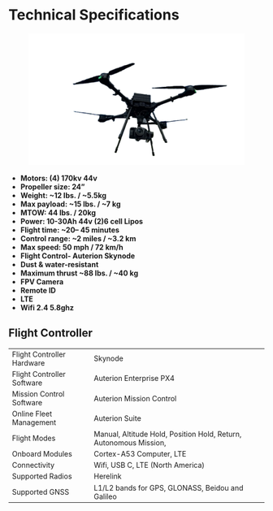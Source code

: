 # Technical Specifications

<figure><img src="../.gitbook/assets/Aurora.png" alt="" width="563"><figcaption></figcaption></figure>

* **Motors: (4)  170kv 44v**
* **Propeller size: 24”**
* **Weight: \~12 lbs. / \~5.5kg**
* **Max payload: \~15 lbs. / \~7 kg**
* **MTOW: 44 lbs. / 20kg**
* **Power: 10-30Ah 44v (2)6 cell Lipos**
* **Flight time: \~20– 45 minutes**
* **Control range: \~2 miles / \~3.2 km**
* **Max speed: 50 mph / 72 km/h**
* **Flight Control- Auterion Skynode**
* **Dust & water-resistant**
* **Maximum thrust \~88 lbs. / \~40 kg**
* **FPV Camera**
* **Remote ID**&#x20;
* **LTE**&#x20;
* **Wifi 2.4 5.8ghz**

## Flight Controller

|                            |                                                                    |
| -------------------------- | ------------------------------------------------------------------ |
| Flight Controller Hardware |  Skynode                                                           |
| Flight Controller Software | Auterion Enterprise PX4                                            |
| Mission Control Software   | Auterion Mission Control                                           |
| Online Fleet Management    | Auterion Suite                                                     |
| Flight Modes               | Manual, Altitude Hold, Position Hold, Return, Autonomous Mission,  |
| Onboard Modules            | Cortex-A53 Computer, LTE                                           |
| Connectivity               | Wifi, USB C, LTE (North America)                                   |
| Supported Radios           | Herelink                                                           |
| Supported GNSS             | L1/L2 bands for GPS, GLONASS, Beidou and Galileo                   |
